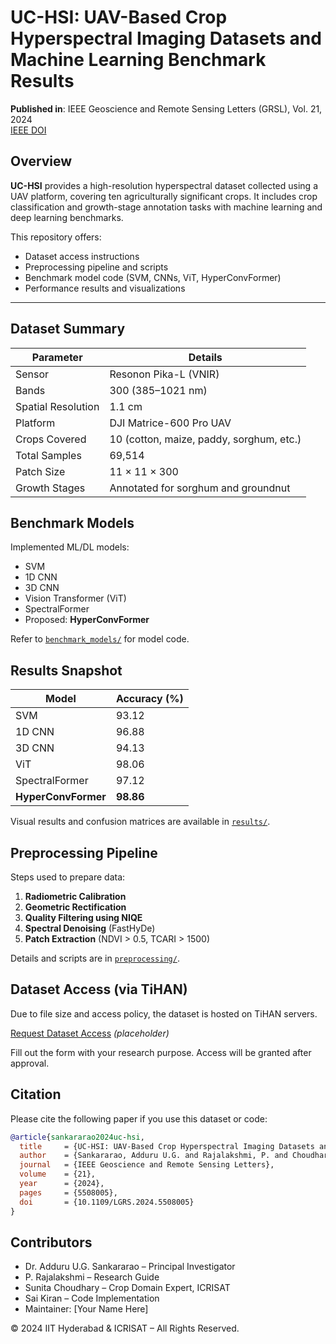 





# UC-HSI: UAV-Based Crop Hyperspectral Imaging Datasets and Machine Learning Benchmark Results

**Published in**: IEEE Geoscience and Remote Sensing Letters (GRSL), Vol. 21, 2024  
[IEEE DOI](https://doi.org/10.1109/LGRS.2024.5508005)



## Overview

**UC-HSI** provides a high-resolution hyperspectral dataset collected using a UAV platform, covering ten agriculturally significant crops. It includes crop classification and growth-stage annotation tasks with machine learning and deep learning benchmarks.

This repository offers:
- Dataset access instructions
- Preprocessing pipeline and scripts
- Benchmark model code (SVM, CNNs, ViT, HyperConvFormer)
- Performance results and visualizations

---

## Dataset Summary

| Parameter             | Details                                           |
|----------------------|---------------------------------------------------|
| Sensor               | Resonon Pika-L (VNIR)                             |
| Bands                | 300 (385–1021 nm)                                 |
| Spatial Resolution   | 1.1 cm                                            |
| Platform             | DJI Matrice-600 Pro UAV                           |
| Crops Covered        | 10 (cotton, maize, paddy, sorghum, etc.)         |
| Total Samples        | 69,514                                            |
| Patch Size           | 11 × 11 × 300                                     |
| Growth Stages        | Annotated for sorghum and groundnut              |



## Benchmark Models

Implemented ML/DL models:

-  SVM
-  1D CNN
-  3D CNN
-  Vision Transformer (ViT)
-  SpectralFormer
-  Proposed: **HyperConvFormer**

 Refer to [`benchmark_models/`](./benchmark_models) for model code.



## Results Snapshot

| Model             | Accuracy (%) |
|------------------|--------------|
| SVM              | 93.12        |
| 1D CNN           | 96.88        |
| 3D CNN           | 94.13        |
| ViT              | 98.06        |
| SpectralFormer   | 97.12        |
| **HyperConvFormer** | **98.86** |

 Visual results and confusion matrices are available in [`results/`](./results).



## Preprocessing Pipeline

Steps used to prepare data:

1. **Radiometric Calibration**  
2. **Geometric Rectification**
3. **Quality Filtering using NIQE**
4. **Spectral Denoising** (FastHyDe)
5. **Patch Extraction** (NDVI > 0.5, TCARI > 1500)

Details and scripts are in [`preprocessing/`](./preprocessing).



## Dataset Access (via TiHAN)

Due to file size and access policy, the dataset is hosted on TiHAN servers.

 [Request Dataset Access](https://tihan.iith.ac.in/dataset-access-form) *(placeholder)*

Fill out the form with your research purpose. Access will be granted after approval.



## Citation

Please cite the following paper if you use this dataset or code:

```bibtex
@article{sankararao2024uc-hsi,
  title     = {UC-HSI: UAV-Based Crop Hyperspectral Imaging Datasets and Machine Learning Benchmark Results},
  author    = {Sankararao, Adduru U.G. and Rajalakshmi, P. and Choudhary, Sunita},
  journal   = {IEEE Geoscience and Remote Sensing Letters},
  volume    = {21},
  year      = {2024},
  pages     = {5508005},
  doi       = {10.1109/LGRS.2024.5508005}
}
```



## Contributors

- Dr. Adduru U.G. Sankararao – Principal Investigator  
- P. Rajalakshmi – Research Guide  
- Sunita Choudhary – Crop Domain Expert, ICRISAT  
- Sai Kiran – Code Implementation  
- Maintainer: [Your Name Here]



© 2024 IIT Hyderabad & ICRISAT – All Rights Reserved.

